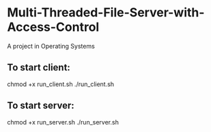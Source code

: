 # Multi-Threaded-File-Server-with-Access-Control
A project in Operating Systems


## To start client: 

chmod +x run_client.sh
./run_client.sh

## To start server:

chmod +x run_server.sh
./run_server.sh

